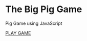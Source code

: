 # The Big Pig Game
Pig Game using JavaScript

<a href="https://www.anuragrajan.ml/TheBigPigGame">PLAY GAME</a>
